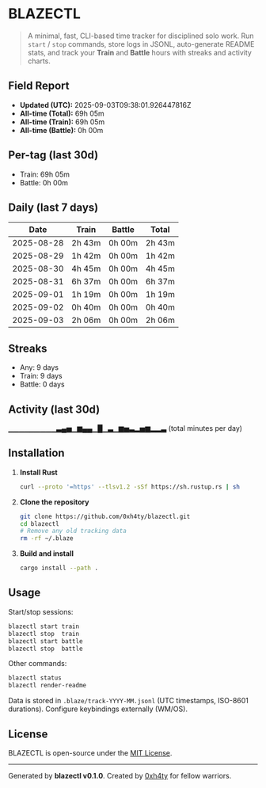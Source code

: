 # BLAZECTL

> A minimal, fast, CLI-based time tracker for disciplined solo work.
    Run `start` / `stop` commands, store logs in JSONL, auto-generate README stats,
    and track your **Train** and **Battle** hours with streaks and activity charts.

## Field Report

- **Updated (UTC):** 2025-09-03T09:38:01.926447816Z
- **All-time (Total):** 69h 05m
- **All-time (Train):** 69h 05m
- **All-time (Battle):** 0h 00m

## Per-tag (last 30d)
- Train: 69h 05m
- Battle: 0h 00m

## Daily (last 7 days)
| Date       | Train | Battle | Total |
|------------|-------|--------|-------|
| 2025-08-28 | 2h 43m | 0h 00m | 2h 43m |
| 2025-08-29 | 1h 42m | 0h 00m | 1h 42m |
| 2025-08-30 | 4h 45m | 0h 00m | 4h 45m |
| 2025-08-31 | 6h 37m | 0h 00m | 6h 37m |
| 2025-09-01 | 1h 19m | 0h 00m | 1h 19m |
| 2025-09-02 | 0h 40m | 0h 00m | 0h 40m |
| 2025-09-03 | 2h 06m | 0h 00m | 2h 06m |

## Streaks
- Any: 9 days
- Train: 9 days
- Battle: 0 days

## Activity (last 30d)
▁▁▁▁▁▁▁▁▁▃▄▅▁▆▄▄▁█▁▃▁▆▅▃▂▅▆▂▂▃ (total minutes per day)

## Installation
1. **Install Rust**
   ```bash
   curl --proto '=https' --tlsv1.2 -sSf https://sh.rustup.rs | sh
   ```
2. **Clone the repository**
   ```bash
   git clone https://github.com/0xh4ty/blazectl.git
   cd blazectl
   # Remove any old tracking data
   rm -rf ~/.blaze
   ```
3. **Build and install**
   ```bash
   cargo install --path .
   ```

## Usage
Start/stop sessions:
```bash
blazectl start train
blazectl stop  train
blazectl start battle
blazectl stop  battle
```
Other commands:
```bash
blazectl status
blazectl render-readme
```
Data is stored in `.blaze/track-YYYY-MM.jsonl` (UTC timestamps, ISO-8601 durations).
Configure keybindings externally (WM/OS).

## License
BLAZECTL is open-source under the [MIT License](LICENSE).

---

Generated by **blazectl v0.1.0**.
Created by [0xh4ty](https://github.com/0xh4ty) for fellow warriors.
